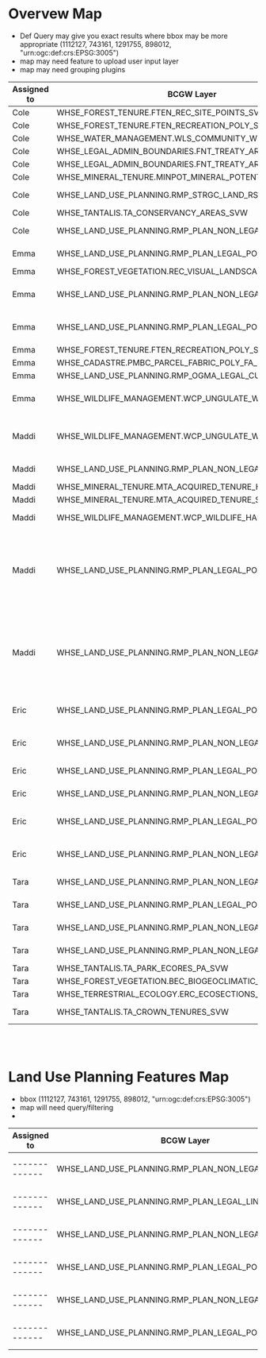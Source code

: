
# Overvew Map
- Def Query may give you exact results where bbox may be more appropriate (1112127, 743161, 1291755, 898012, "urn:ogc:def:crs:EPSG:3005")
- map may need feature to upload user input layer
- map may need grouping plugins
  
| Assigned to | BCGW Layer                                               | Def Query                                                        |
|-------------|-----------------------------------------------------------|------------------------------------------------------------------|
| Cole        | WHSE_FOREST_TENURE.FTEN_REC_SITE_POINTS_SVW               | Apply bounding box                                               |
| Cole        | WHSE_FOREST_TENURE.FTEN_RECREATION_POLY_SVW               | Apply bounding box                                               |
| Cole        | WHSE_WATER_MANAGEMENT.WLS_COMMUNITY_WS_PUB_SVW            | WLS_CW_SYSID = 33                                                |
| Cole        | WHSE_LEGAL_ADMIN_BOUNDARIES.FNT_TREATY_AREA_SP            | TREATY = 'Nisga''a'                                              |
| Cole        | WHSE_LEGAL_ADMIN_BOUNDARIES.FNT_TREATY_AREA_SP            | TREATY = 'Nisga''a'                                              |
| Cole        | WHSE_MINERAL_TENURE.MINPOT_MINERAL_POTENTIAL              | Apply bounding box                                               |
| Cole        | WHSE_LAND_USE_PLANNING.RMP_STRGC_LAND_RSRCE_PLAN_SP       | STRGC_LAND_RSRCE_PLAN_ID = 97                                    |
| Cole        | WHSE_TANTALIS.TA_CONSERVANCY_AREAS_SVW                    | ADMIN_AREA_SID = 5420                       |
| Cole        | WHSE_LAND_USE_PLANNING.RMP_PLAN_NON_LEGAL_POLY            | NON_LEGAL_FEAT_OBJECTIVE = 'Water Management Units'               |
| Emma        | WHSE_LAND_USE_PLANNING.RMP_PLAN_LEGAL_POLY                | LEGAL_FEAT_OBJECTIVE = 'Water Management Units'                   |
| Emma        | WHSE_FOREST_VEGETATION.REC_VISUAL_LANDSCAPE_INVENTORY     | Apply bounding box                                               |
| Emma        | WHSE_LAND_USE_PLANNING.RMP_PLAN_NON_LEGAL_POLY            | NON_LEGAL_FEAT_OBJECTIVE = 'Special Habitats for General Wildlife'|
| Emma        | WHSE_LAND_USE_PLANNING.RMP_PLAN_LEGAL_POLY                | LEGAL_FEAT_OBJECTIVE = 'Special Habitats for General Wildlife'    |
| Emma        | WHSE_FOREST_TENURE.FTEN_RECREATION_POLY_SVW               | Apply bounding box                                               |
| Emma        | WHSE_CADASTRE.PMBC_PARCEL_FABRIC_POLY_FA_SVW              | OWNER_TYPE = 'Private'                                           |
| Emma        | WHSE_LAND_USE_PLANNING.RMP_OGMA_LEGAL_CURRENT_SVW         | Apply bounding box                                               |
| Emma        | WHSE_WILDLIFE_MANAGEMENT.WCP_UNGULATE_WINTER_RANGE_SP     | Apply bounding box and SPECIES_1 = 'M-ORAM' Or (SPECIES_2 = 'M-ORAM')|
| Maddi       | WHSE_WILDLIFE_MANAGEMENT.WCP_UNGULATE_WINTER_RANGE_SP     | SPECIES_1 IN ('M-ALAL', 'M-ALAL;M-CEEL;M-ODHE;M-ODVI') Or SPECIES_2 IN ('M-ALAL', 'M-ODHE; M-ALAL') |
| Maddi       | WHSE_LAND_USE_PLANNING.RMP_PLAN_NON_LEGAL_POLY            | NON_LEGAL_FEAT_OBJECTIVE = 'Moose Winter Range'                   |
| Maddi       | WHSE_MINERAL_TENURE.MTA_ACQUIRED_TENURE_HISTORY_SP        | Apply bounding box                                               |
| Maddi       | WHSE_MINERAL_TENURE.MTA_ACQUIRED_TENURE_SVW               | Apply bounding box                                               |
| Maddi       | WHSE_WILDLIFE_MANAGEMENT.WCP_WILDLIFE_HABITAT_AREA_POLY   | COMMON_SPECIES_NAME = 'Grizzly Bear'                             |
| Maddi       | WHSE_LAND_USE_PLANNING.RMP_PLAN_LEGAL_POLY                | LEGAL_FEAT_OBJECTIVE = 'Goshawk Nesting/Post-Fledging Habitat' And STRGC_LAND_RSRCE_PLAN_NAME IN ('Cranberry Sustainable Resource Management Plan', 'Nass South Sustainable Resource Management Plan')|
| Maddi       | WHSE_LAND_USE_PLANNING.RMP_PLAN_NON_LEGAL_POLY            | NON_LEGAL_FEAT_OBJECTIVE = 'Goshawk Nesting/Post-Fledging Habitat' And STRGC_LAND_RSRCE_PLAN_NAME IN ('Cranberry Sustainable Resource Management Plan', 'Nass South Sustainable Resource Management Plan')|
| Eric        | WHSE_LAND_USE_PLANNING.RMP_PLAN_LEGAL_POLY                | LEGAL_FEAT_OBJECTIVE = 'Special Habitats for General Wildlife'    |
| Eric        | WHSE_LAND_USE_PLANNING.RMP_PLAN_NON_LEGAL_POLY            | NON_LEGAL_FEAT_OBJECTIVE = 'Special Habitats for General Wildlife'|
| Eric        | WHSE_LAND_USE_PLANNING.RMP_PLAN_LEGAL_POLY                | LEGAL_FEAT_OBJECTIVE = 'Water Management Units'                   |
| Eric        | WHSE_LAND_USE_PLANNING.RMP_PLAN_NON_LEGAL_POLY            | NON_LEGAL_FEAT_OBJECTIVE = 'Water Management Units'               |
| Eric        | WHSE_LAND_USE_PLANNING.RMP_PLAN_LEGAL_POLY                | LEGAL_FEAT_OBJECTIVE = 'Equivalent Clearcut Area Threshold Watersheds'|
| Eric        | WHSE_LAND_USE_PLANNING.RMP_PLAN_NON_LEGAL_POLY            | LEGAL_FEAT_OBJECTIVE = 'Equivalent Clearcut Area Threshold Watersheds'|
| Tara        | WHSE_LAND_USE_PLANNING.RMP_PLAN_NON_LEGAL_POLY            | NON_LEGAL_FEAT_OBJECTIVE = 'Ecosystem Network'                    |
| Tara        | WHSE_LAND_USE_PLANNING.RMP_PLAN_LEGAL_POLY                | LEGAL_FEAT_OBJECTIVE = 'Cedar Stand Reserve'                      |
| Tara        | WHSE_LAND_USE_PLANNING.RMP_PLAN_NON_LEGAL_POLY            | NON_LEGAL_FEAT_OBJECTIVE = 'Cedar Stand Reserve'                  |
| Tara        | WHSE_LAND_USE_PLANNING.RMP_PLAN_NON_LEGAL_POLY            | NON_LEGAL_FEAT_OBJECTIVE = 'Mountain Goat Winter Range'           |
| Tara        | WHSE_TANTALIS.TA_PARK_ECORES_PA_SVW                       | Apply bounding box                                               |
| Tara        | WHSE_FOREST_VEGETATION.BEC_BIOGEOCLIMATIC_POLY            | Apply bounding box                                               |
| Tara        | WHSE_TERRESTRIAL_ECOLOGY.ERC_ECOSECTIONS_SP               | Apply bounding box                                               |
| Tara        | WHSE_TANTALIS.TA_CROWN_TENURES_SVW                        | TENURE_TYPE = 'RESERVE/NOTATION'                                  |
<br>
<br>

# Land Use Planning Features Map
- bbox  (1112127, 743161, 1291755, 898012, "urn:ogc:def:crs:EPSG:3005")
- map will need query/filtering
- 
| Assigned to | BCGW Layer                                               | Def Query                                                        |
|-------------|-----------------------------------------------------------|------------------------------------------------------------------|
|-------------|WHSE_LAND_USE_PLANNING.RMP_PLAN_NON_LEGAL_LINE_SVW|  apply bounding box|
|-------------|WHSE_LAND_USE_PLANNING.RMP_PLAN_LEGAL_LINE_SVW|  apply bounding box|
|-------------|WHSE_LAND_USE_PLANNING.RMP_PLAN_NON_LEGAL_POINT_SVW|  apply bounding box|
|-------------|WHSE_LAND_USE_PLANNING.RMP_PLAN_LEGAL_POINT_SVW|  apply bounding box|
|-------------|WHSE_LAND_USE_PLANNING.RMP_PLAN_NON_LEGAL_POLY|  apply bounding box|
|-------------|WHSE_LAND_USE_PLANNING.RMP_PLAN_LEGAL_POLY|  apply bounding box|


